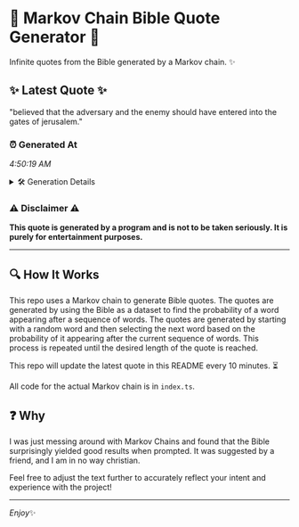 # 📖 Markov Chain Bible Quote Generator 📖

Infinite quotes from the Bible generated by a Markov chain. ✨

## ✨ Latest Quote ✨
"believed that the adversary and the enemy should have entered into the gates of jerusalem."

### ⏰ Generated At
*4:50:19 AM*

<details>
    <summary>🛠️ Generation Details</summary>
    <p>
        <strong>🌱 Seed:</strong> believed<br>
        <strong>🔄 Iterations:</strong> 14<br>
        <strong>📜 Context History:</strong><br>[ believed ]: that<br>[ believed, that ]: the<br>[ believed, that, the ]: adversary<br>[ believed, that, the, adversary ]: and<br>[ believed, that, the, adversary, and ]: the<br>[ believed, that, the, adversary, and, the ]: enemy<br>[ that, the, adversary, and, the, enemy ]: should<br>[ the, adversary, and, the, enemy, should ]: have<br>[ adversary, and, the, enemy, should, have ]: entered<br>[ and, the, enemy, should, have, entered ]: into<br>[ the, enemy, should, have, entered, into ]: the<br>[ enemy, should, have, entered, into, the ]: gates<br>[ should, have, entered, into, the, gates ]: of<br>[ have, entered, into, the, gates, of ]: jerusalem.<br>
    </p>
</details>

### ⚠️ Disclaimer ⚠️
**This quote is generated by a program and is not to be taken seriously. It is purely for entertainment purposes.**

---

## 🔍 How It Works

This repo uses a Markov chain to generate Bible quotes. The quotes are generated by using the Bible as a dataset to find the probability of a word appearing after a sequence of words. The quotes are generated by starting with a random word and then selecting the next word based on the probability of it appearing after the current sequence of words. This process is repeated until the desired length of the quote is reached.

This repo will update the latest quote in this README every 10 minutes. ⏳

All code for the actual Markov chain is in `index.ts`.

## ❓ Why

I was just messing around with Markov Chains and found that the Bible surprisingly yielded good results when prompted. 
It was suggested by a friend, and I am in no way christian.

Feel free to adjust the text further to accurately reflect your intent and experience with the project!

---

*Enjoy*✨
